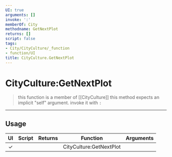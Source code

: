 ```yaml
---
UI: true
arguments: []
invoke: ':'
memberOf: City
methodname: GetNextPlot
returns: []
script: false
tags:
- City/CityCulture/_function
- function/UI
title: CityCulture.GetNextPlot
---
```

# CityCulture:GetNextPlot
> this function is a member of [[CityCulture]]
> this method expects an implicit "self" argument. invoke it with `:`
-----
## Usage
|  UI | Script | Returns | Function | Arguments |
|:---:|:------:|-------:|:--------:|:---------|
|✓| ||CityCulture:GetNextPlot||
